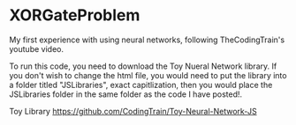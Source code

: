# XORGateProblem
My first experience with using neural networks, following TheCodingTrain's youtube video.

To run this code, you need to download the Toy Nueral Network library. If you don't wish to change the html file, you would need to put the library into a folder titled "JSLibraries", exact capitlization, then you would place the JSLibraries folder in the same folder as the code I have posted!.

Toy Library https://github.com/CodingTrain/Toy-Neural-Network-JS
